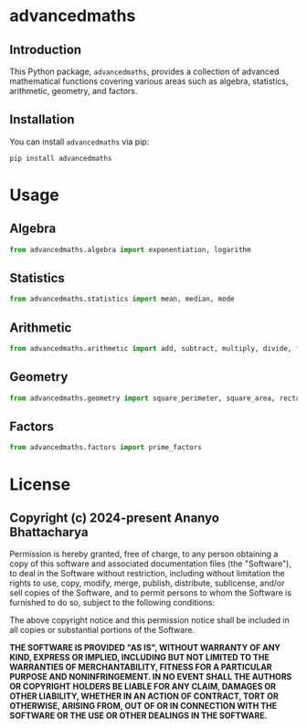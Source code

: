 # advancedmaths

## Introduction

This Python package, `advancedmaths`, provides a collection of advanced mathematical functions covering various areas such as algebra, statistics, arithmetic, geometry, and factors.

## Installation

You can install `advancedmaths` via pip:

```bash
pip install advancedmaths
```

# Usage

## Algebra

```python
from advancedmaths.algebra import exponentiation, logarithm
```

## Statistics

```python
from advancedmaths.statistics import mean, median, mode
```

## Arithmetic

```python
from advancedmaths.arithmetic import add, subtract, multiply, divide, factorial
```

## Geometry

```python
from advancedmaths.geometry import square_perimeter, square_area, rectangle_perimeter, rectangle_area, circle_perimeter, circle_area, cube_volume, cube_surface_area, sphere_volume, sphere_surface_area
```

## Factors

```python
from advancedmaths.factors import prime_factors
```

# License

## Copyright (c) 2024-present Ananyo Bhattacharya

Permission is hereby granted, free of charge, to any person obtaining a copy
of this software and associated documentation files (the "Software"), to deal
in the Software without restriction, including without limitation the rights
to use, copy, modify, merge, publish, distribute, sublicense, and/or sell
copies of the Software, and to permit persons to whom the Software is
furnished to do so, subject to the following conditions:

The above copyright notice and this permission notice shall be included in all
copies or substantial portions of the Software.

**THE SOFTWARE IS PROVIDED "AS IS", WITHOUT WARRANTY OF ANY KIND, EXPRESS OR
IMPLIED, INCLUDING BUT NOT LIMITED TO THE WARRANTIES OF MERCHANTABILITY,
FITNESS FOR A PARTICULAR PURPOSE AND NONINFRINGEMENT. IN NO EVENT SHALL THE
AUTHORS OR COPYRIGHT HOLDERS BE LIABLE FOR ANY CLAIM, DAMAGES OR OTHER
LIABILITY, WHETHER IN AN ACTION OF CONTRACT, TORT OR OTHERWISE, ARISING FROM,
OUT OF OR IN CONNECTION WITH THE SOFTWARE OR THE USE OR OTHER DEALINGS IN THE
SOFTWARE.**
